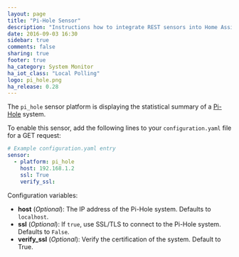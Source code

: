 ```yaml
---
layout: page
title: "Pi-Hole Sensor"
description: "Instructions how to integrate REST sensors into Home Assistant."
date: 2016-09-03 16:30
sidebar: true
comments: false
sharing: true
footer: true
ha_category: System Monitor
ha_iot_class: "Local Polling"
logo: pi_hole.png
ha_release: 0.28
---
```



The `pi_hole` sensor platform is displaying the statistical summary of a [Pi-Hole](https://pi-hole.net/) system.

To enable this sensor, add the following lines to your `configuration.yaml` file for a GET request:

```yaml
# Example configuration.yaml entry
sensor:
  - platform: pi_hole
    host: 192.168.1.2
    ssl: True
    verify_ssl: 
```

Configuration variables:

- **host** (*Optional*): The IP address of the Pi-Hole system. Defaults to `localhost`.
- **ssl** (*Optional*): If `true`, use SSL/TLS to connect to the Pi-Hole system. Defaults to `False`.
- **verify_ssl** (*Optional*): Verify the certification of the system. Default to True.

